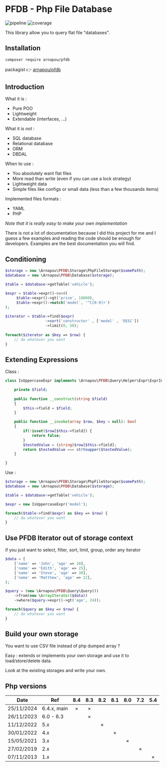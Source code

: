 PFDB - Php File Database
====================

![pipeline](https://gitlab.com/arnapou/lib/pfdb/badges/main/pipeline.svg)
![coverage](https://gitlab.com/arnapou/lib/pfdb/badges/main/coverage.svg)

This library allow you to query flat file "databases".

Installation
--------------------

```bash
composer require arnapou/pfdb
```

packagist 👉️ [arnapou/pfdb](https://packagist.org/packages/arnapou/pfdb)<br>

Introduction
--------------------

What it is :

* Pure POO
* Lightweight
* Extendable (interfaces, ...)

What it is _not_ :

* SQL database
* Relational database
* ORM
* DBDAL

When to use : 

* You absolutely want flat files
* More read than write (even if you can use a lock strategy)
* Lightweight data
* Simple files like configs or small data (less than a few thousands items)

Implemented files formats :

* YAML
* PHP

_Note that it is really easy to make your own implementation_


There is not a lot of documentation because I did this project for me and I guess a few examples and reading the code should be enough for developers.
Examples are the best documentation you will find.


Conditioning
--------------------
```php
$storage = new \Arnapou\PFDB\Storage\PhpFileStorage($somePath);
$database = new \Arnapou\PFDB\Database($storage);

$table = $database->getTable('vehicle');

$expr = $table->expr()->and(
     $table->expr()->gt('price', 10000),
     $table->expr()->match('model', '^C[0-9]+')
);
    
$iterator = $table->find($expr)
                  ->sort('constructor' , ['model' , 'DESC'])
                  ->limit(0, 50);
                  
foreach($iterator as $key => $row) {
    // do whatever you want
}
```
    
Extending Expressions
--------------------
Class :

```php
class IsUppercaseExpr implements \Arnapou\PFDB\Query\Helper\Expr\ExprInterface {

    private $field;
    
    public function __construct(string $field) 
    {
        $this->field = $field;
    }

    public function __invoke(array $row, $key = null): bool
    {
        if(!isset($row[$this->field]) {
            return false;
        }
        $testedValue = (string)$row[$this->field];
        return $testedValue === strtoupper($testedValue);
    }

}
```

Use :

```php
$storage = new \Arnapou\PFDB\Storage\PhpFileStorage($somePath);
$database = new \Arnapou\PFDB\Database($storage);

$table = $database->getTable('vehicle');

$expr = new IsUppercaseExpr('model');

foreach($table->find($expr) as $key => $row) {
    // do whatever you want
}
```

Use PFDB Iterator out of storage context
--------------------

if you just want to select, filter, sort, limit, group, order any iterator 

```php
$data = [
    ['name' => 'John', 'age' => 20],
    ['name' => 'Edith', 'age' => 25],
    ['name' => 'Steve', 'age' => 30],
    ['name' => 'Matthew', 'age' => 22],
);

$query = (new \Arnapou\PFDB\Query\Query())
    ->from(new \ArrayIterator($data))
    ->where($query->expr()->gt('age', 24));

foreach($query as $key => $row) {
    // do whatever you want
}
```

Build your own storage
--------------------
You want to use CSV file instead of php dumped array ?

Easy : extends or implements your own storage and use it to load/store/delete data.

Look at the existing storages and write your own.


Php versions
--------------------

| Date       | Ref         | 8.4 | 8.3 | 8.2 | 8.1 | 8.0 | 7.2 | 5.4 | 
|------------|-------------|:---:|:---:|:---:|:---:|:---:|:---:|:---:|
| 25/11/2024 | 6.4.x, main |  ×  |  ×  |     |     |     |     |     |
| 26/11/2023 | 6.0 - 6.3   |     |  ×  |     |     |     |     |     |
| 11/12/2022 | 5.x         |     |     |  ×  |     |     |     |     |
| 30/01/2022 | 4.x         |     |     |     |  ×  |     |     |     |
| 15/05/2021 | 3.x         |     |     |     |     |  ×  |     |     |
| 27/02/2019 | 2.x         |     |     |     |     |     |  ×  |     |
| 07/11/2013 | 1.x         |     |     |     |     |     |     |  ×  |
